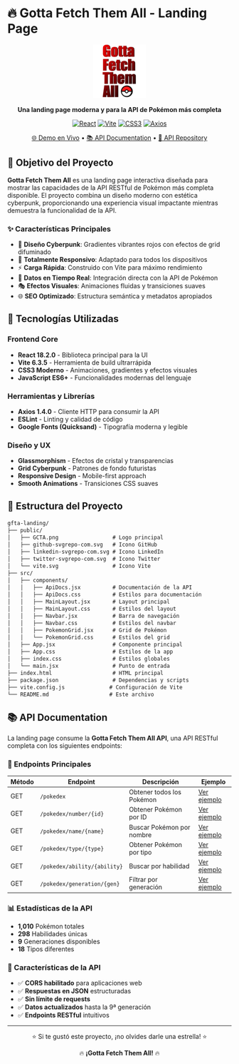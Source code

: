 # 🔥 Gotta Fetch Them All - Landing Page

<div align="center">
  <img src="public/GCTA.png" alt="Gotta Fetch Them All Logo" width="120" height="120">
  
  **Una landing page moderna y para la API de Pokémon más completa**
  
  [![React](https://img.shields.io/badge/React-18.2.0-61DAFB?style=for-the-badge&logo=react&logoColor=white)](https://reactjs.org/)
  [![Vite](https://img.shields.io/badge/Vite-6.3.5-646CFF?style=for-the-badge&logo=vite&logoColor=white)](https://vitejs.dev/)
  [![CSS3](https://img.shields.io/badge/CSS3-Modern-1572B6?style=for-the-badge&logo=css3&logoColor=white)](https://developer.mozilla.org/en-US/docs/Web/CSS)
  [![Axios](https://img.shields.io/badge/Axios-1.4.0-5A29E4?style=for-the-badge&logo=axios&logoColor=white)](https://axios-http.com/)

  [🌐 Demo en Vivo](https://gottafetchthemall-landing.vercel.app) • [📚 API Documentation](https://gottafetchthemall.onrender.com/) • [🔗 API Repository](https://github.com/Remojs/GottaFetchThemAll-API)
</div>

## 🎯 Objetivo del Proyecto

**Gotta Fetch Them All** es una landing page interactiva diseñada para mostrar las capacidades de la API RESTful de Pokémon más completa disponible. El proyecto combina un diseño moderno con estética cyberpunk, proporcionando una experiencia visual impactante mientras demuestra la funcionalidad de la API.

### ✨ Características Principales

- 🎨 **Diseño Cyberpunk**: Gradientes vibrantes rojos con efectos de grid difuminado
- 📱 **Totalmente Responsivo**: Adaptado para todos los dispositivos
- ⚡ **Carga Rápida**: Construido con Vite para máximo rendimiento
- 🔄 **Datos en Tiempo Real**: Integración directa con la API de Pokémon
- 🎭 **Efectos Visuales**: Animaciones fluidas y transiciones suaves
- 🌐 **SEO Optimizado**: Estructura semántica y metadatos apropiados

## 🚀 Tecnologías Utilizadas

### Frontend Core
- **React 18.2.0** - Biblioteca principal para la UI
- **Vite 6.3.5** - Herramienta de build ultrarrápida
- **CSS3 Moderno** - Animaciones, gradientes y efectos visuales
- **JavaScript ES6+** - Funcionalidades modernas del lenguaje

### Herramientas y Librerías
- **Axios 1.4.0** - Cliente HTTP para consumir la API
- **ESLint** - Linting y calidad de código
- **Google Fonts (Quicksand)** - Tipografía moderna y legible

### Diseño y UX
- **Glassmorphism** - Efectos de cristal y transparencias
- **Grid Cyberpunk** - Patrones de fondo futuristas
- **Responsive Design** - Mobile-first approach
- **Smooth Animations** - Transiciones CSS suaves

## 📁 Estructura del Proyecto

```
gfta-landing/
├── public/
│   ├── GCTA.png                 # Logo principal
│   ├── github-svgrepo-com.svg   # Icono GitHub
│   ├── linkedin-svgrepo-com.svg # Icono LinkedIn
│   ├── twitter-svgrepo-com.svg  # Icono Twitter
│   └── vite.svg                 # Icono Vite
├── src/
│   ├── components/
│   │   ├── ApiDocs.jsx          # Documentación de la API
│   │   ├── ApiDocs.css          # Estilos para documentación
│   │   ├── MainLayout.jsx       # Layout principal
│   │   ├── MainLayout.css       # Estilos del layout
│   │   ├── Navbar.jsx           # Barra de navegación
│   │   ├── Navbar.css           # Estilos del navbar
│   │   ├── PokemonGrid.jsx      # Grid de Pokémon
│   │   └── PokemonGrid.css      # Estilos del grid
│   ├── App.jsx                  # Componente principal
│   ├── App.css                  # Estilos de la app
│   ├── index.css                # Estilos globales
│   └── main.jsx                 # Punto de entrada
├── index.html                   # HTML principal
├── package.json                 # Dependencias y scripts
├── vite.config.js              # Configuración de Vite
└── README.md                   # Este archivo
```


## 📚 API Documentation

La landing page consume la **Gotta Fetch Them All API**, una API RESTful completa con los siguientes endpoints:

### 🔗 Endpoints Principales

| Método | Endpoint | Descripción | Ejemplo |
|--------|----------|-------------|---------|
| GET | `/pokedex` | Obtener todos los Pokémon | [Ver ejemplo](https://gottafetchthemall.onrender.com/pokedex) |
| GET | `/pokedex/number/{id}` | Obtener Pokémon por ID | [Ver ejemplo](https://gottafetchthemall.onrender.com/pokedex/number/25) |
| GET | `/pokedex/name/{name}` | Buscar Pokémon por nombre | [Ver ejemplo](https://gottafetchthemall.onrender.com/pokedex/name/pikachu) |
| GET | `/pokedex/type/{type}` | Obtener Pokémon por tipo | [Ver ejemplo](https://gottafetchthemall.onrender.com/pokedex/type/electric) |
| GET | `/pokedex/ability/{ability}` | Buscar por habilidad | [Ver ejemplo](https://gottafetchthemall.onrender.com/pokedex/ability/static) |
| GET | `/pokedex/generation/{gen}` | Filtrar por generación | [Ver ejemplo](https://gottafetchthemall.onrender.com/pokedex/generation/1) |

### 📊 Estadísticas de la API

- **1,010** Pokémon totales
- **298** Habilidades únicas
- **9** Generaciones disponibles
- **18** Tipos diferentes

### 🔧 Características de la API

- ✅ **CORS habilitado** para aplicaciones web
- ✅ **Respuestas en JSON** estructuradas
- ✅ **Sin límite de requests**
- ✅ **Datos actualizados** hasta la 9ª generación
- ✅ **Endpoints RESTful** intuitivos

---

<div align="center">
  <p>⭐ Si te gustó este proyecto, ¡no olvides darle una estrella! ⭐</p>
  <p>🔥 <strong>¡Gotta Fetch Them All!</strong> 🔥</p>
</div>

